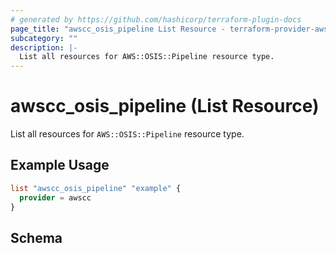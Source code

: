 ```yaml
---
# generated by https://github.com/hashicorp/terraform-plugin-docs
page_title: "awscc_osis_pipeline List Resource - terraform-provider-awscc"
subcategory: ""
description: |-
  List all resources for AWS::OSIS::Pipeline resource type.
---
```


# awscc_osis_pipeline (List Resource)

List all resources for `AWS::OSIS::Pipeline` resource type.

## Example Usage

```terraform
list "awscc_osis_pipeline" "example" {
  provider = awscc
}
```

<!-- schema generated by tfplugindocs -->
## Schema
